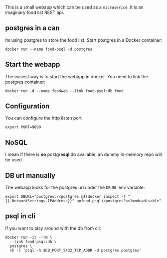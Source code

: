 This is a small webapp which can be used as a `microserice`. It is an imaginary
food list REST api.

## postgres in a can

Its using postgres to store the food list. Start postgres in a Docker container:
```
docker run --name food-psql -d postgres
```

## Start the webapp

The easiest way is to start the webapp in docker. You need to link the postgres
container:

```
docker run -d --name foodweb --link food-psql:db food
```

## Configuration

You can configure the http listen port
```
export PORT=9090
```
## NoSQL

I mean if there is **no** postgre**sql** db available, an dummy in-memory repo
will be used.

## DB url manually

The webapp looks for the postgres url under the `DBURL` env variable:
```
export DBURL="postgres://postgres:@$(docker inspect -f "{{.NetworkSettings.IPAddress}}" gofood-psql)/postgres?sslmode=disable"
```

## psql in cli

If you want to play around with the db from cli:
```
docker run -it --rm \
  --link food-psql:db \
  postgres \
  sh -c 'psql -h $DB_PORT_5432_TCP_ADDR -U postgres postgres'
```
